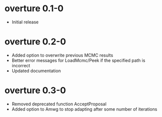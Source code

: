 # overture 0.1-0
* Initial release

# overture 0.2-0
* Added option to overwrite previous MCMC results
* Better error messages for LoadMcmc/Peek if the specified path is incorrect
* Updated documentation

# overture 0.3-0
* Removed deprecated function AcceptProposal
* Added option to Amwg to stop adapting after some number of iterations
